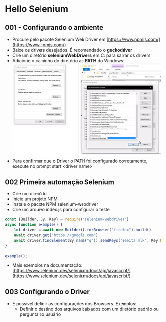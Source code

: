 # Hello Selenium

## 001 - Configurando o ambiente

- Procure pelo pacote Selenium Web Driver em [https://www.npmjs.com/](https://www.npmjs.com/)
- Baixe os drivers desejados. É recomendado o **geckodriver**
- Crie um diretório **seleniumWebDrivers** em C: para salvar os drivers
- Adicione o caminho do diretório ao **PATH** do Windows:![Path do Windows](/src/001.png?raw=true)
- Para confirmar que o Driver o PATH foi configurado corretamente, execute no prompt start \<driver name\>

## 002 Primeira automação Selenium

- Crie um diretório
- Inicie um projeto NPM
- Instale o pacote NPM selenium-webdriver
- Crie um arquivo index.js para configurar o teste
  
```javascript
const {Builder, By, Key} = require("selenium-webdriver")
async function example() {
    let driver = await new Builder().forBrowser("firefox").build()
    await driver.get("https://google.com")
    await driver.findElement(By.name("q")).sendKeys("Eeeita mlk", Key.RETURN);
}

example();
```

- Mais exemplos na documentação: [https://www.selenium.dev/selenium/docs/api/javascript/](https://www.selenium.dev/selenium/docs/api/javascript/)

## 003 Configurando o Driver

- É possível definir as configurações dos Browsers. Exemplos:
  - Definir o destino dos arquivos baixados com um diretório padrão ou pergunta ao usuário
